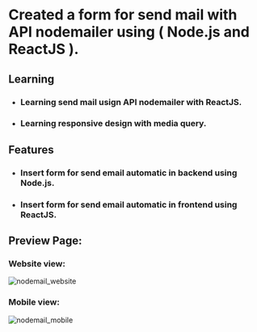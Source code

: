 # Created a form for send mail with API nodemailer using ( Node.js and ReactJS ).

## Learning 

- ### Learning send mail usign API nodemailer with ReactJS.

- ### Learning responsive design with media query.

## Features

- ### Insert form for send email automatic in backend using Node.js. 

- ### Insert form for send email automatic in frontend using ReactJS.


## Preview Page: 

### Website view: 

![nodemail_website](https://user-images.githubusercontent.com/58139815/80549318-4770e400-8993-11ea-99ca-973e96e14a30.PNG)

### Mobile view:

![nodemail_mobile](https://user-images.githubusercontent.com/58139815/80549362-68d1d000-8993-11ea-9a80-6f1051366909.PNG)

